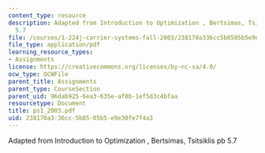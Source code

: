 ```yaml
---
content_type: resource
description: Adapted from Introduction to Optimization , Bertsimas, Tsitsiklis pb
  5.7
file: /courses/1-224j-carrier-systems-fall-2003/238170a336cc5b8505b5e9e30fe7f4a3_ps1_2003.pdf
file_type: application/pdf
learning_resource_types:
- Assignments
license: https://creativecommons.org/licenses/by-nc-sa/4.0/
ocw_type: OCWFile
parent_title: Assignments
parent_type: CourseSection
parent_uid: 96dab925-6ea3-635e-af0b-1ef5d3c4bfaa
resourcetype: Document
title: ps1_2003.pdf
uid: 238170a3-36cc-5b85-05b5-e9e30fe7f4a3
---
```

Adapted from Introduction to Optimization , Bertsimas, Tsitsiklis pb 5.7